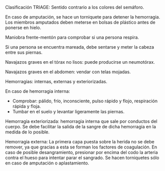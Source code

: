 Clasificación TRIAGE: Sentido contrario a los colores del semáforo.

En caso de amputación, se hace un torniquete para detener la hemorragia. Los miembros amputados deben meterse en bolsas de plástico antes de ponerse en hielo. 

Maniobra frente-mentón para comprobar si una persona respira.

Si una persona se encuentra mareada, debe sentarse y meter la cabeza entre sus piernas.

Navajazos graves en el tórax no lisos: puede producirse un neumotórax.

Navajazos graves en el abdomen: vendar con telas mojadas.

Hemorragias: internas, externas y exteriorizadas.

En caso de hemorragia interna:
- Comprobar: pálido, frío, inconsciente, pulso rápido y flojo, respiración rápida y floja.
- Tumbar en el suelo y levantar ligeramente las piernas.

Hemorragia exteriorizada: hemorragia interna que sale por conductos del cuerpo. Se debe facilitar la salida de la sangre de dicha hemorragia en la medida de lo posible.

Hemorragia externa: La primera capa puesta sobre la herida no se debe remover, ya que gracias a esta se forman los factores de coagulación. 
En caso de posible desangramiento, presionar por encima del codo la arteria contra el hueso para intentar parar el sangrado. 
Se hacen torniquetes sólo en caso de amputación o aplastamiento. 